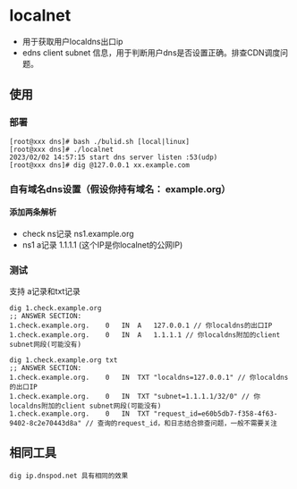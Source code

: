 # localnet
* 用于获取用户localdns出口ip
* edns client subnet 信息，用于判断用户dns是否设置正确。排查CDN调度问题。

## 使用

### 部署
```
[root@xxx dns]# bash ./bulid.sh [local|linux]
[root@xxx dns]# ./localnet
2023/02/02 14:57:15 start dns server listen :53(udp)
[root@xxx dns]# dig @127.0.0.1 xx.example.com

```

### 自有域名dns设置（假设你持有域名： example.org）
#### 添加两条解析
* check  ns记录  ns1.example.org
* ns1    a记录   1.1.1.1 (这个IP是你localnet的公网IP)


### 测试
支持 a记录和txt记录
```
dig 1.check.example.org
;; ANSWER SECTION:
1.check.example.org.	0	IN	A	127.0.0.1 // 你localdns的出口IP
1.check.example.org.	0	IN	A	1.1.1.1 // 你localdns附加的client subnet网段(可能没有)

dig 1.check.example.org txt 
;; ANSWER SECTION:
1.check.example.org.	0	IN	TXT	"localdns=127.0.0.1" // 你localdns的出口IP
1.check.example.org.	0	IN	TXT	"subnet=1.1.1.1/32/0" // 你localdns附加的client subnet网段(可能没有)
1.check.example.org.	0	IN	TXT	"request_id=e60b5db7-f358-4f63-9402-8c2e70443d8a" // 查询的request_id，和日志结合排查问题，一般不需要关注
```



## 相同工具
```
dig ip.dnspod.net 具有相同的效果
```
